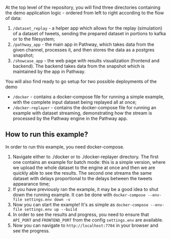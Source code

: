 
At the top level of the repository, you will find three directories containing the demo application logic - ordered from left to right according to the flow of data:
1. `/dataset_replay` - a helper app which allows for the replay (simulation) of a dataset of tweets, sending the prepared dataset in portions to kafka or to the filesystem;
2. `/pathway_app` - the main app in Pathway, which takes data from the given channel, processes it, and then stores the data as a postgres snapshot; 
3. `/showcase_app` - the web page with results visualization (frontend and backend). The backend takes data from the snapshot which is maintained by the app in Pathway.

You will also find ready to go setup for two possible deployments of the demo
* `/docker` - contains a docker-compose file for running a simple example, with the complete input dataset being replayed all at once;
* `/docker-replayer` - contains the docker-compose file for running an example with dataset streaming, demonstrating how the stream is processed by the Pathway engine in the Pathway app.
## How to run this example?

In order to run this example, you need docker-compose.

1. Navigate either to ./docker or to ./docker-replayer directory. The first one contains an example for batch mode: this is a simple version, where we upload the whole dataset to the engine at once and then we are quickly able to see the results. The second one streams the same dataset with delays proportional to the delays between the tweets appearance time;
2. If you have previously ran the example, it may be a good idea to shut down the running example. It can be done with `docker-compose --env-file settings.env down -v`
3. Now you can start the example! It's as simple as `docker-compose --env-file settings.env up --build`
4. In order to see the results and progress, you need to ensure that `API_PORT` and `FRONTEND_PORT` from the config `settings.env` are available.
5. Now you can navigate to `http://localhost:7704` in your browser and see the progress.
